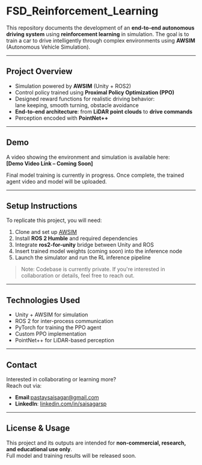 # FSD_Reinforcement_Learning

This repository documents the development of an **end-to-end autonomous driving system** using **reinforcement learning** in simulation. The goal is to train a car to drive intelligently through complex environments using **AWSIM** (Autonomous Vehicle Simulation).

---

## Project Overview

- Simulation powered by **AWSIM** (Unity + ROS2)
- Control policy trained using **Proximal Policy Optimization (PPO)**
- Designed reward functions for realistic driving behavior:  
  lane keeping, smooth turning, obstacle avoidance
- **End-to-end architecture**: from **LiDAR point clouds** to **drive commands**
- Perception encoded with **PointNet++**

---

## Demo

A video showing the environment and simulation is available here:  
**[Demo Video Link – Coming Soon]**

Final model training is currently in progress. Once complete, the trained agent video and model will be uploaded.

---

## Setup Instructions

To replicate this project, you will need:

1. Clone and set up [AWSIM](https://github.com/tier4/AWSIM)
2. Install **ROS 2 Humble** and required dependencies
3. Integrate **ros2-for-unity** bridge between Unity and ROS
4. Insert trained model weights (coming soon) into the inference node
5. Launch the simulator and run the RL inference pipeline

> Note: Codebase is currently private. If you're interested in collaboration or details, feel free to reach out.

---

## Technologies Used

- Unity + AWSIM for simulation
- ROS 2 for inter-process communication
- PyTorch for training the PPO agent
- Custom PPO implementation
- PointNet++ for LiDAR-based perception

---

## Contact

Interested in collaborating or learning more?  
Reach out via:

- **Email**:pastaysaisagar@gmail.com  
- **LinkedIn**: [linkedin.com/in/saisagarsp ](www.linkedin.com/in/sai-sagar-s-p-18b1b5236)

---

## License & Usage

This project and its outputs are intended for **non-commercial, research, and educational use only**.  
Full model and training results will be released soon.
